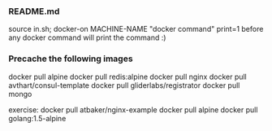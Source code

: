 ### README.md

source in.sh;
docker-on MACHINE-NAME "docker command"
print=1 before any docker command will print the command :)

### Precache the following images

docker pull alpine
docker pull redis:alpine
docker pull nginx
docker pull avthart/consul-template
docker pull gliderlabs/registrator
docker pull mongo


exercise:
docker pull atbaker/nginx-example
docker pull alpine
docker pull golang:1.5-alpine
